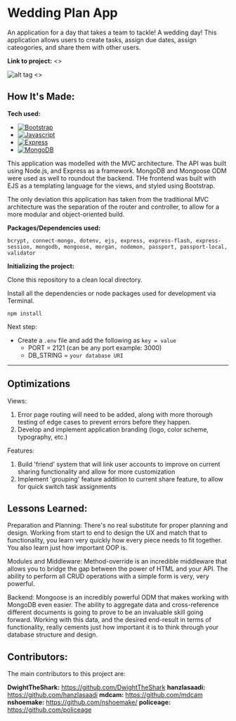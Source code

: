 # Wedding Plan App
An application for a day that takes a team to tackle! A wedding day! This application allows users to create tasks, assign due dates, assign cateogories, and share them with other users. 

**Link to project:** <<please insert live demo link here>>

![alt tag](http://placecorgi.com/1200/650) <<please replace with screenshot>>

## How It's Made:

**Tech used:** 

* [![Bootstrap][Bootstrap.com]][Bootstrap-url]
* [![Javascript][Javascript-shield]][Javascript-url]
* [![Express][Express-shield]][Express-url]
* [![MongoDB][MongoDB-shield]][MongoDB-url]

This application was modelled with the MVC architecture. The API was built using Node.js, and Express as a framework. MongoDB and Mongoose ODM were used as well to roundout the backend. THe frontend was built with EJS as a templating language for the views, and styled using Bootstrap.

The only deviation this application has taken from the traditional MVC architecture was the separation of the router and controller, to allow for a more modular and object-oriented build.

**Packages/Dependencies used:**

```
bcrypt, connect-mongo, dotenv, ejs, express, express-flash, express-session, mongodb, mongoose, morgan, nodemon, passport, passport-local, validator
```
**Initializing the project:**

Clone this repository to a clean local directory.

Install all the dependencies or node packages used for development via Terminal.
```
npm install
```

Next step:

- Create a `.env` file and add the following as `key = value` 
  - PORT = 2121 (can be any port example: 3000) 
  - DB_STRING = `your database URI` 
 ---
## Optimizations

Views: 
1. Error page routing will need to be added, along with more thorough testing of edge cases to prevent errors before they happen. 
2. Develop and implement application branding (logo, color scheme, typography, etc.)

Features:
1. Build 'friend' system that will link user accounts to improve on current sharing functionality and allow for more customization
2. Implement 'grouping' feature addition to current share feature, to allow for quick switch task assignments


## Lessons Learned:

Preparation and Planning: There's no real substitute for proper planning and design. Working from start to end to design the UX and match that to functionality, you learn very quickly how every piece needs to fit together. You also learn just how important OOP is.

Modules and Middleware: Method-override is an incredible middleware that allows you to bridge the gap between the power of HTML and your API. The ability to perform all CRUD operations with a simple form is very, very powerful.

Backend: Mongoose is an incredibly powerful ODM that makes working with MongoDB even easier. The ability to aggregate data and cross-reference different documents is going to prove to be an invaluable skill going forward. Working with this data, and the desired end-result in terms of functionality, really cements just how important it is to think through your database structure and design. 

## Contributors:
The main contributors to this project are:

**DwightTheShark:** https://github.com/DwightTheShark
**hanzlasaadi:** https://github.com/hanzlasaadi
**mdcam:** https://github.com/mdcam
**nshoemake:** https://github.com/nshoemake/
**policeage:** https://github.com/policeage

[Bootstrap.com]: https://img.shields.io/badge/Bootstrap-563D7C?style=for-the-badge&logo=bootstrap&logoColor=white
[Bootstrap-url]: https://getbootstrap.com
[Express-shield]: https://img.shields.io/badge/Express.js-000000?style=for-the-badge&logo=express&logoColor=white
[Express-url]: https://expressjs.com
[MongoDB-shield]: https://img.shields.io/badge/MongoDB-4EA94B?style=for-the-badge&logo=mongodb&logoColor=white
[MongoDB-url]: https://mongodb.com
[Javascript-url]: https://developer.mozilla.org/en-US/docs/Web/JavaScript
[Javascript-shield]: https://img.shields.io/badge/JavaScript-323330?style=for-the-badge&logo=javascript&logoColor=F7DF1E